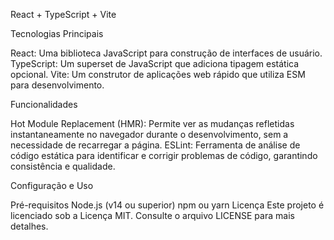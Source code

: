 React + TypeScript + Vite

Tecnologias Principais

React: Uma biblioteca JavaScript para construção de interfaces de usuário.
TypeScript: Um superset de JavaScript que adiciona tipagem estática opcional.
Vite: Um construtor de aplicações web rápido que utiliza ESM para desenvolvimento.

Funcionalidades

Hot Module Replacement (HMR): Permite ver as mudanças refletidas instantaneamente no navegador durante o desenvolvimento, sem a necessidade de recarregar a página.
ESLint: Ferramenta de análise de código estática para identificar e corrigir problemas de código, garantindo consistência e qualidade.

Configuração e Uso

Pré-requisitos
Node.js (v14 ou superior)
npm ou yarn
Licença
Este projeto é licenciado sob a Licença MIT. Consulte o arquivo LICENSE para mais detalhes.
